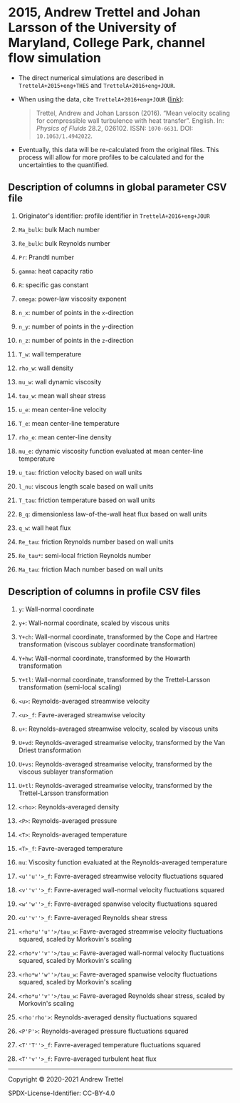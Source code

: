 # 2015, Andrew Trettel and Johan Larsson of the University of Maryland, College Park, channel flow simulation

- The direct numerical simulations are described in `TrettelA+2015+eng+THES`
  and `TrettelA+2016+eng+JOUR`.

- When using the data, cite `TrettelA+2016+eng+JOUR`
  ([link](https://doi.org/10.1063/1.4942022)):

    > Trettel, Andrew and Johan Larsson (2016). “Mean velocity scaling for
    > compressible wall turbulence with heat transfer”. English. In: *Physics
    > of Fluids* 28.2, 026102. ISSN: `1070-6631`. DOI: `10.1063/1.4942022`.

- Eventually, this data will be re-calculated from the original files.  This
  process will allow for more profiles to be calculated and for the
  uncertainties to the quantified.


## Description of columns in global parameter CSV file

1. Originator's identifier: profile identifier in `TrettelA+2016+eng+JOUR`

2. `Ma_bulk`: bulk Mach number

3. `Re_bulk`: bulk Reynolds number

4. `Pr`: Prandtl number

5. `gamma`: heat capacity ratio

6. `R`: specific gas constant

7. `omega`: power-law viscosity exponent

8. `n_x`: number of points in the `x`-direction

9. `n_y`: number of points in the `y`-direction

10. `n_z`: number of points in the `z`-direction

11. `T_w`: wall temperature

12. `rho_w`: wall density

13. `mu_w`: wall dynamic viscosity

14. `tau_w`: mean wall shear stress

15. `u_e`: mean center-line velocity

16. `T_e`: mean center-line temperature

17. `rho_e`: mean center-line density

18. `mu_e`: dynamic viscosity function evaluated at mean center-line
temperature

19. `u_tau`: friction velocity based on wall units

20. `l_nu`: viscous length scale based on wall units

21. `T_tau`: friction temperature based on wall units

22. `B_q`: dimensionless law-of-the-wall heat flux based on wall units

23. `q_w`: wall heat flux

24. `Re_tau`: friction Reynolds number based on wall units

25. `Re_tau*`: semi-local friction Reynolds number

26. `Ma_tau`: friction Mach number based on wall units


## Description of columns in profile CSV files

1. `y`: Wall-normal coordinate

2. `y+`: Wall-normal coordinate, scaled by viscous units

3. `Y+ch`: Wall-normal coordinate, transformed by the Cope and Hartree
transformation (viscous sublayer coordinate transformation)

4. `Y+hw`: Wall-normal coordinate, transformed by the Howarth transformation

5. `Y+tl`: Wall-normal coordinate, transformed by the Trettel-Larsson
transformation (semi-local scaling)

6. `<u>`: Reynolds-averaged streamwise velocity

7. `<u>_f`: Favre-averaged streamwise velocity

8. `u+`: Reynolds-averaged streamwise velocity, scaled by viscous units

9. `U+vd`: Reynolds-averaged streamwise velocity, transformed by the Van Driest
transformation

10. `U+vs`: Reynolds-averaged streamwise velocity, transformed by the viscous
sublayer transformation

11. `U+tl`: Reynolds-averaged streamwise velocity, transformed by the
Trettel-Larsson transformation

12. `<rho>`: Reynolds-averaged density

13. `<P>`: Reynolds-averaged pressure

14. `<T>`: Reynolds-averaged temperature

15. `<T>_f`: Favre-averaged temperature

16. `mu`: Viscosity function evaluated at the Reynolds-averaged temperature

17. `<u''u''>_f`: Favre-averaged streamwise velocity fluctuations squared

18. `<v''v''>_f`: Favre-averaged wall-normal velocity fluctuations squared

19. `<w''w''>_f`: Favre-averaged spanwise velocity fluctuations squared

20. `<u''v''>_f`: Favre-averaged Reynolds shear stress

21. `<rho*u''u''>/tau_w`: Favre-averaged streamwise velocity fluctuations
squared, scaled by Morkovin's scaling

22. `<rho*v''v''>/tau_w`: Favre-averaged wall-normal velocity fluctuations
squared, scaled by Morkovin's scaling

23. `<rho*w''w''>/tau_w`: Favre-averaged spanwise velocity fluctuations
squared, scaled by Morkovin's scaling

24. `<rho*u''v''>/tau_w`: Favre-averaged Reynolds shear stress, scaled by
Morkovin's scaling

25. `<rho'rho'>`: Reynolds-averaged density fluctuations squared

26. `<P'P'>`: Reynolds-averaged pressure fluctuations squared

27. `<T''T''>_f`: Favre-averaged temperature fluctuations squared

28. `<T''v''>_f`: Favre-averaged turbulent heat flux

-------------------------------------------------------------------------------

Copyright © 2020-2021 Andrew Trettel

SPDX-License-Identifier: CC-BY-4.0
